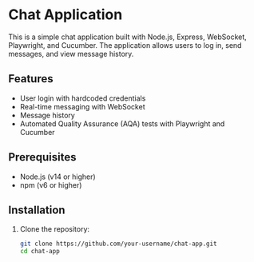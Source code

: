 # Chat Application

This is a simple chat application built with Node.js, Express, WebSocket, Playwright, and Cucumber. The application allows users to log in, send messages, and view message history.

## Features

- User login with hardcoded credentials
- Real-time messaging with WebSocket
- Message history
- Automated Quality Assurance (AQA) tests with Playwright and Cucumber

## Prerequisites

- Node.js (v14 or higher)
- npm (v6 or higher)

## Installation

1. Clone the repository:

   ```sh
   git clone https://github.com/your-username/chat-app.git
   cd chat-app
